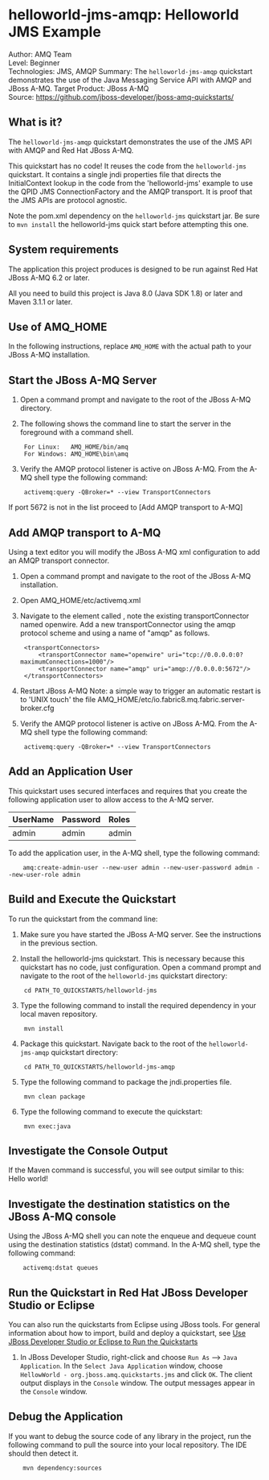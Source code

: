 helloworld-jms-amqp: Helloworld JMS Example
======================
Author: AMQ Team  
Level: Beginner  
Technologies: JMS, AMQP
Summary: The `helloworld-jms-amqp` quickstart demonstrates the use of the Java Messaging Service API with AMQP and JBoss A-MQ.
Target Product: JBoss A-MQ  
Source: <https://github.com/jboss-developer/jboss-amq-quickstarts/>  

What is it?
-----------

The `helloworld-jms-amqp` quickstart demonstrates the use of the JMS API with AMQP and Red Hat JBoss A-MQ.

This quickstart has no code! It reuses the code from the `helloworld-jms` quickstart. 
It contains a single jndi properties file that directs the InitialContext lookup in the code from the
'helloworld-jms' example to use the QPID JMS ConnectionFactory and the AMQP transport.
It is proof that the JMS APIs are protocol agnostic. 

Note the pom.xml dependency on the `helloworld-jms` quickstart jar. Be sure to `mvn install` the helloworld-jms quick start before attempting this one.

System requirements
-------------------

The application this project produces is designed to be run against Red Hat JBoss A-MQ 6.2 or later. 

All you need to build this project is Java 8.0 (Java SDK 1.8) or later and Maven 3.1.1 or later. 


Use of AMQ_HOME
---------------

In the following instructions, replace `AMQ_HOME` with the actual path to your JBoss A-MQ installation.   


Start the JBoss A-MQ Server
--------------------------

1. Open a command prompt and navigate to the root of the JBoss A-MQ directory.
2. The following shows the command line to start the server in the foreground with a command shell.

        For Linux:   AMQ_HOME/bin/amq
        For Windows: AMQ_HOME\bin\amq

3. Verify the AMQP protocol listener is active on JBoss A-MQ. From the A-MQ shell type the following command:

        activemq:query -QBroker=* --view TransportConnectors

If port 5672 is not in the list proceed to [Add AMQP transport to A-MQ]


Add AMQP transport to A-MQ
--------------------------
Using a text editor you will modify the JBoss A-MQ xml configuration to add an AMQP transport connector.

1. Open a command prompt and navigate to the root of the JBoss A-MQ installation.

2. Open AMQ_HOME/etc/activemq.xml

3. Navigate to the element called <transportConnectors>, note the existing transportConnector named openwire.
   Add a new transportConnector using the amqp protocol scheme and using a name of "amqp" as follows.

        <transportConnectors>
            <transportConnector name="openwire" uri="tcp://0.0.0.0:0?maximumConnections=1000"/>
            <transportConnector name="amqp" uri="amqp://0.0.0.0:5672"/>
        </transportConnectors>

4. Restart JBoss A-MQ
   Note: a simple way to trigger an automatic restart is to 'UNIX touch' the file AMQ_HOME/etc/io.fabric8.mq.fabric.server-broker.cfg

5. Verify the AMQP protocol listener is active on JBoss A-MQ.
   From the A-MQ shell type the following command:

        activemq:query -QBroker=* --view TransportConnectors



Add an Application User
-----------------------

This quickstart uses secured interfaces and requires that you create the following application user to allow access to the A-MQ server. 

| **UserName** | **Password** | **Roles** |
|:-------------|:-------------|:----------|
| admin        | admin        | admin     |

To add the application user, in the A-MQ shell, type the following command:

        amq:create-admin-user --new-user admin --new-user-password admin --new-user-role admin


Build and Execute the Quickstart
-------------------------

To run the quickstart from the command line:

1. Make sure you have started the JBoss A-MQ server. See the instructions in the previous section.

2. Install the helloworld-jms quickstart. This is necessary because this quickstart has no code, just configuration.
   Open a command prompt and navigate to the root of the `helloworld-jms` quickstart directory:

        cd PATH_TO_QUICKSTARTS/helloworld-jms
        
3. Type the following command to install the required dependency in your local maven repository.        
        
        mvn install

4. Package this quickstart. Navigate back to the root of the `helloworld-jms-amqp` quickstart directory:
        
        cd PATH_TO_QUICKSTARTS/helloworld-jms-amqp

5. Type the following command to package the jndi.properties file.        

        mvn clean package

6. Type the following command to execute the quickstart:

        mvn exec:java

 
Investigate the Console Output
-------------------------

If the Maven command is successful, you will see output similar to this:
        Hello world!
        
Investigate the destination statistics on the JBoss A-MQ console
-------------------------
Using the JBoss A-MQ shell you can note the enqueue and dequeue count using the destination statistics (dstat) command. 
In the A-MQ shell, type the following command:

        activemq:dstat queues


Run the Quickstart in Red Hat JBoss Developer Studio or Eclipse
-------------------------------------
You can also run the quickstarts from Eclipse using JBoss tools. For general information about how to import, build and deploy a quickstart, see [Use JBoss Developer Studio or Eclipse to Run the Quickstarts](https://github.com/jboss-developer/jboss-developer-shared-resources/blob/master/guides/USE_JBDS.md#use-jboss-developer-studio-or-eclipse-to-run-the-quickstarts) 

1. In JBoss Developer Studio, right-click and choose `Run As` --> `Java Application`.  In the `Select Java Application` window, choose `HellowWorld - org.jboss.amq.quickstarts.jms` and click `OK`. The client output displays in the `Console` window.
The output messages appear in the `Console` window.

Debug the Application
------------------------------------

If you want to debug the source code of any library in the project, run the following command to pull the source into your local repository. The IDE should then detect it.

        mvn dependency:sources


 
